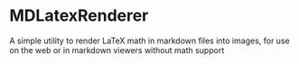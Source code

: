 # MDLatexRenderer
A simple utility to render LaTeX math in markdown files into images, for use on the web or in markdown viewers without math support
